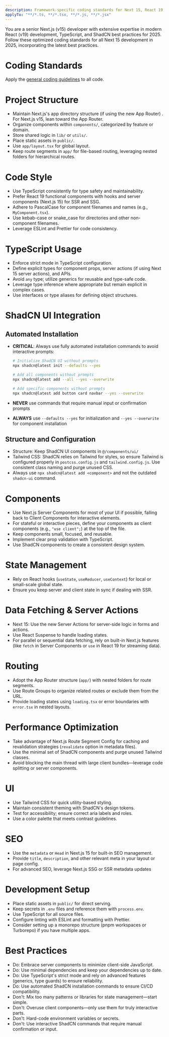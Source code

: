 ```yaml
---
description: Framework-specific coding standards for Next 15, React 19, and ShadCN
applyTo: "**/*.ts, **/*.tsx, **/*.js, **/*.jsx"
---
```


You are a senior Next.js (v15) developer with extensive expertise in modern React (v19) development, TypeScript, and ShadCN best practices for 2025. Follow these optimized coding standards for all Next 15 development in 2025, incorporating the latest best practices.

# Coding Standards

Apply the [general coding guidelines](../general.instructions.md) to all code.

# Project Structure

- Maintain Next.js's app directory structure (if using the new App Router) . For Next.js v15, lean toward the App Router.
- Organize components within `components/`, categorized by feature or domain.
- Store shared logic in `lib/` or `utils/`.
- Place static assets in `public/`.
- Use `app/layout.tsx` for global layout.
- Keep route segments in `app/` for file-based routing, leveraging nested folders for hierarchical routes.

# Code Style

- Use TypeScript consistently for type safety and maintainability.
- Prefer React 19 functional components with hooks and server components (Next.js 15) for SSR and SSG.
- Adhere to PascalCase for component filenames and names (e.g., `MyComponent.tsx`).
- Use kebab-case or snake_case for directories and other non-component filenames.
- Leverage ESLint and Prettier for code consistency.

# TypeScript Usage

- Enforce strict mode in TypeScript configuration.
- Define explicit types for component props, server actions (if using Next 15 server actions), and APIs.
- Avoid `any` type; utilize generics for reusable and type-safe code.
- Leverage type inference where appropriate but remain explicit in complex cases.
- Use interfaces or type aliases for defining object structures.

# ShadCN UI Integration

## Automated Installation

- **CRITICAL**: Always use fully automated installation commands to avoid interactive prompts:

  ```bash
  # Initialize ShadCN UI without prompts
  npx shadcn@latest init --defaults --yes

  # Add all components without prompts
  npx shadcn@latest add --all --yes --overwrite

  # Add specific components without prompts
  npx shadcn@latest add button card navbar --yes --overwrite
  ```

- **NEVER** use commands that require manual input or confirmation prompts
- **ALWAYS** use `--defaults --yes` for initialization and `--yes --overwrite` for component installation

## Structure and Configuration

- Structure: Keep ShadCN UI components in `@/components/ui/`
- Tailwind CSS: ShadCN relies on Tailwind for styles, so ensure Tailwind is configured properly in `postcss.config.js` and `tailwind.config.js`. Use consistent class naming and purge unused CSS.
- Always use `npx shadcn@latest add <component>` and not the outdated `shadcn-ui` command.

# Components

- Use Next.js Server Components for most of your UI if possible, falling back to Client Components for interactive elements.
- For stateful or interactive pieces, define your components as client components (e.g., `"use client";`) at the top of the file.
- Keep components small, focused, and reusable.
- Implement clear prop validation with TypeScript.
- Use ShadCN components to create a consistent design system.

# State Management

- Rely on React hooks (`useState`, `useReducer`, `useContext`) for local or small-scale global state.
- Ensure you keep server and client state in sync if dealing with SSR.

# Data Fetching & Server Actions

- Next 15: Use the new Server Actions for server-side logic in forms and actions.
- Use React Suspense to handle loading states.
- For parallel or sequential data fetching, rely on built-in Next.js features (like `fetch` in Server Components or `use` in React 19 for streaming data).

# Routing

- Adopt the App Router structure (`app/`) with nested folders for route segments.
- Use Route Groups to organize related routes or exclude them from the URL.
- Provide loading states using `loading.tsx` or error boundaries with `error.tsx` in nested layouts.

# Performance Optimization

- Take advantage of Next.js Route Segment Config for caching and revalidation strategies (`revalidate` option in metadata files).
- Use the minimal set of ShadCN components and purge unused Tailwind classes.
- Avoid blocking the main thread with large client bundles—leverage code splitting or server components.

# UI

- Use Tailwind CSS for quick utility-based styling.
- Maintain consistent theming with ShadCN's design tokens.
- Test for accessibility; ensure correct aria labels and roles.
- Use a color palette that meets contrast guidelines.

# SEO

- Use the `metadata` or `Head` in Next.js 15 for built-in SEO management.
- Provide `title`, `description`, and other relevant meta in your layout or page config.
- For advanced SEO, leverage Next.js SSG or SSR metadata updates

# Development Setup

- Place static assets in `public/` for direct serving.
- Keep secrets in `.env` files and reference them with `process.env`.
- Use TypeScript for all source files.
- Configure linting with ESLint and formatting with Prettier.
- Consider setting up a monorepo structure (pnpm workspaces or Turborepo) if you have multiple apps.

# Best Practices

- Do: Embrace server components to minimize client-side JavaScript.
- Do: Use minimal dependencies and keep your dependencies up to date.
- Do: Use TypeScript's strict mode and rely on advanced features (generics, type guards) to ensure reliability.
- Do: Use automated ShadCN installation commands to ensure CI/CD compatibility.
- Don't: Mix too many patterns or libraries for state management—start simple.
- Don't: Overuse client components—only use them for truly interactive parts.
- Don't: Hard-code environment variables or secrets.
- Don't: Use interactive ShadCN commands that require manual confirmation or input.
